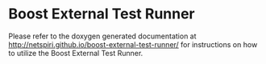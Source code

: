 # Boost External Test Runner

Please refer to the doxygen generated documentation at http://netspiri.github.io/boost-external-test-runner/ for instructions on how to utilize the Boost External Test Runner.

